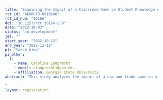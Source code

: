 ```yaml
---
title: "Examining the Impact of a Classroom Game on Student Knowledge of Environmental Policy"
rct_id: "AEARCTR-0010166"
rct_id_num: "10166"
doi: "10.1257/rct.10166-2.0"
date: "2022-10-03"
status: "in_development"
jel: ""
start_year: "2022-10-12"
end_year: "2022-12-16"
pi: "Sarah King"
pi_other:
  1:
    - name: Caroline Lamprecht
    - email: clamprecht1@gsu.edu
    - affiliation: Georgia State University
abstract: "This study analyzes the impact of a cap-and-trade game on student knowledge of and attitudes towards environmental policy. The planned experiment uses undergraduate economics students at a large public university and uses survey data from before and after the game to measure attitudes towards environmental policy and knowledge of cap-and-trade policy. In addition, the experiment will employ random assignment of participation in an in-class game. The game is intended as an interactive method to teach students about cap-and trade policies which are popular mechanisms for reducing pollution and uses both technology and in-person interaction. This study contributes to the literature on active learning methods in environmental economics while also exploring the impact of teaching about environmental policy.   
"
layout: registration
---
```


